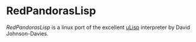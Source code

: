 # RedPandorasLisp

*RedPandorasLisp* is a linux port of the excellent [uLisp](http://www.ulisp.com) interpreter by David Johnson-Davies.



